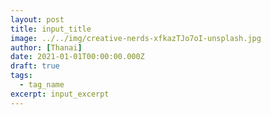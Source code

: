 ```yaml
---
layout: post
title: input_title
image: ../../img/creative-nerds-xfkazTJo7oI-unsplash.jpg
author: [Thanai]
date: 2021-01-01T00:00:00.000Z
draft: true
tags:
  - tag_name
excerpt: input_excerpt
---
```


<!-- prettier-ignore-start -->

<!-- prettier-ignore-end -->
